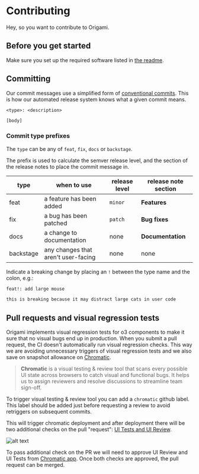 # Contributing

Hey, so you want to contribute to Origami.

## Before you get started

Make sure you set up the required software listed in [the readme](./README.md#requirements).

## Committing

Our commit messages use a simplified form of [conventional commits](https://www.conventionalcommits.org/en/v1.0.0/). This is how our automated release system knows what a given commit means.

```txt
<type>: <description>

[body]
```

### Commit type prefixes

The `type` can be any of `feat`, `fix`, `docs` or `backstage`.

The prefix is used to calculate the semver release level, and the section of the release notes to place the commit message in.

| **type**  | when to use                         | release level | release note section |
| --------- | ----------------------------------- | ------------- | -------------------- |
| feat      | a feature has been added            | `minor`       | **Features**         |
| fix       | a bug has been patched              | `patch`       | **Bug fixes**        |
| docs      | a change to documentation           | none          | **Documentation**    |
| backstage | any changes that aren't user-facing | none          | none                 |

Indicate a breaking change by placing an `!` between the type name and the colon, e.g.:

```txt
feat!: add large mouse

this is breaking because it may distract large cats in user code
```

## Pull requests and visual regression tests

Origami implements visual regression tests for o3 components to make it sure that no visual bugs end up in production. When you submit a pull request, the CI doesn't automatically run visual regression checks. This way we are avoiding unnecessary triggers of visual regression tests and we also save on snapshot allowance on [Chromatic](https://www.chromatic.com/).

> **Chromatic** is a visual testing & review tool that scans every possible UI state across browsers to catch visual and functional bugs. It helps us to assign reviewers and resolve discussions to streamline team sign-off.

To trigger visual testing & review tool you can add a `chromatic` github label. This label should be added just before requesting a review to avoid retriggers on subsequent commits.

This will trigger chromatic deployment and after deployment there will be two additional checks on the pull "request": [UI Tests and UI Review](https://www.chromatic.com/docs/in-pull-request/).

![alt text](https://www.chromatic.com/docs/_astro/chromatic-during-pull-request.W6fp0tS2_1v1ld.webp)

To pass additional check on the PR we will need to approve UI Review and UI Tests from [Chromatic app](https://www.chromatic.com/reviews?appId=64faf6b1815b6c0106f82e74). Once both checks are approved, the pull request can be merged.
